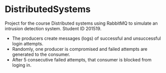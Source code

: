 # DistributedSystems
Project for the course Distributed systems using RabbitMQ to simulate an intrusion detection system.
Student ID 201519.
* The producers create messages (logs) of successful and unsuccessful login attempts.
* Randomly, one producer is compromised and failed attempts are generated to the consumer.
* After 5 consecutive failed attempts, that consumer is blocked from loging in.
